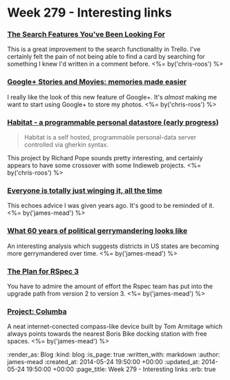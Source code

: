 Week 279 - Interesting links
============================

### [The Search Features You've Been Looking For](http://blog.trello.com/the-search-features-youve-been-looking-for/)

This is a great improvement to the search functionality in Trello. I've certainly felt the pain of not being able to find a card by searching for something I knew I'd written in a comment before. <%= by('chris-roos') %>


### [Google+ Stories and Movies: memories made easier](http://googleblog.blogspot.co.uk/2014/05/google-stories-and-movies-memories-made.html)

I really like the look of this new feature of Google+. It's _almost_ making me want to start using Google+ to store my photos. <%= by('chris-roos') %>


### [Habitat - a programmable personal datastore (early progress)](http://blog.oftcc.net/post/86240985111/habitat-a-programmable-personal-datastore-early)

> Habitat is a self hosted, programmable personal-data server controlled via gherkin syntax.

This project by Richard Pope sounds pretty interesting, and certainly appears to have some crossover with some Indieweb projects. <%= by('chris-roos') %>


### [Everyone is totally just winging it, all the time](http://www.theguardian.com/news/oliver-burkeman-s-blog/2014/may/21/everyone-is-totally-just-winging-it)

This echoes advice I was given years ago. It's good to be reminded of it. <%= by('james-mead') %>


### [What 60 years of political gerrymandering looks like](http://www.washingtonpost.com/blogs/wonkblog/wp/2014/05/21/what-60-years-of-political-gerrymandering-looks-like/)

An interesting analysis which suggests districts in US states are becoming more gerrymandered over time. <%= by('james-mead') %>


### [The Plan for RSpec 3](http://myronmars.to/n/dev-blog/2013/07/the-plan-for-rspec-3)

You have to admire the amount of effort the Rspec team has put into the upgrade path from version 2 to version 3. <%= by('james-mead') %>


### [Project: Columba](http://tomarmitage.com/projects/columba/)

A neat internet-conected compass-like device built by Tom Armitage which always points towards the nearest Boris Bike docking station with free spaces. <%= by('james-mead') %>


:render_as: Blog
:kind: blog
:is_page: true
:written_with: markdown
:author: james-mead
:created_at: 2014-05-24 19:50:00 +00:00
:updated_at: 2014-05-24 19:50:00 +00:00
:page_title: Week 279 - Interesting links
:erb: true

